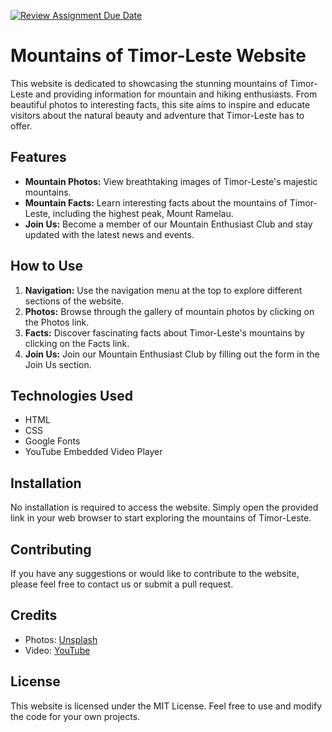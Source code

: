[![Review Assignment Due Date](https://classroom.github.com/assets/deadline-readme-button-24ddc0f5d75046c5622901739e7c5dd533143b0c8e959d652212380cedb1ea36.svg)](https://classroom.github.com/a/-vSzXkEt)

# Mountains of Timor-Leste Website

This website is dedicated to showcasing the stunning mountains of Timor-Leste and providing information for mountain and hiking enthusiasts. From beautiful photos to interesting facts, this site aims to inspire and educate visitors about the natural beauty and adventure that Timor-Leste has to offer.

## Features
- **Mountain Photos:** View breathtaking images of Timor-Leste's majestic mountains.
- **Mountain Facts:** Learn interesting facts about the mountains of Timor-Leste, including the highest peak, Mount Ramelau.
- **Join Us:** Become a member of our Mountain Enthusiast Club and stay updated with the latest news and events.

## How to Use
1. **Navigation:** Use the navigation menu at the top to explore different sections of the website.
2. **Photos:** Browse through the gallery of mountain photos by clicking on the Photos link.
3. **Facts:** Discover fascinating facts about Timor-Leste's mountains by clicking on the Facts link.
4. **Join Us:** Join our Mountain Enthusiast Club by filling out the form in the Join Us section.

## Technologies Used
- HTML
- CSS
- Google Fonts
- YouTube Embedded Video Player

## Installation
No installation is required to access the website. Simply open the provided link in your web browser to start exploring the mountains of Timor-Leste.

## Contributing
If you have any suggestions or would like to contribute to the website, please feel free to contact us or submit a pull request.

## Credits
- Photos: [Unsplash](https://unsplash.com)
- Video: [YouTube](https://youtube.com)

## License
This website is licensed under the MIT License. Feel free to use and modify the code for your own projects.
